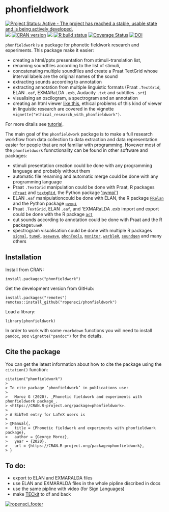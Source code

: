 # phonfieldwork

[![Project Status: Active - The project has reached a stable, usable state and is being actively developed.](http://www.repostatus.org/badges/latest/active.svg)](http://www.repostatus.org/#active)
[![](https://badges.ropensci.org/385_status.svg)](https://github.com/ropensci/software-review/issues/385)
[![CRAN version](http://www.r-pkg.org/badges/version/phonfieldwork)](https://cran.r-project.org/package=phonfieldwork)
[![](http://cranlogs.r-pkg.org/badges/grand-total/phonfieldwork)](https://CRAN.R-project.org/package=phonfieldwork)
[![R build status](https://github.com/ropensci/phonfieldwork/workflows/R-CMD-check/badge.svg)](https://github.com/ropensci/phonfieldwork/actions)
[![Coverage Status](https://img.shields.io/codecov/c/github/ropensci/phonfieldwork/master.svg)](https://codecov.io/github/ropensci/phonfieldwork?branch=master)
[![DOI](https://zenodo.org/badge/194053227.svg)](https://zenodo.org/badge/latestdoi/194053227)

`phonfieldwork` is a package for phonetic fieldwork research and experiments. This package make it easier:

- creating a html/pptx presentation from stimuli-translation list, 
- renaming soundfiles according to the list of stimuli, 
- concatenating multiple soundfiles and create a Praat TextGrid whose interval labels are the original names of the sound
- extracting sounds according to annotation
- extracting annotation from multiple linguistic formats (Praat `.TextGrid`, ELAN `.eaf`, EXMARaLDA `.exb`, Audacity `.txt` and subtitles `.srt`)
- visualising an oscilogram, a spectrogram and an annotation
- creating an html viewer [like this](https://ropensci.github.io/phonfieldwork/s1/stimuli_viewer.html), ethical problems of this kind of viewer in linguistic research are covered in the vignette `vignette("ethical_research_with_phonfieldwork")`.

For more ditails see [tutorial](https://docs.ropensci.org/phonfieldwork/).

The main goal of the `phonfieldwork` package is to make a full research workflow from data collection to data extraction and data representation easier for people that are not familiar with programming. Hovewer most of the `phonfieldwork` funnctionality can be found in other software and packages:

* stimuli presentation creation could be done with any programming language and probably without them
* automatic file renaming and automatic merge could be done with any programming language
* Praat `.TextGrid` manipulation could be done with Praat, R packages [`rPraat`](https://cran.r-project.org/package=rPraat) and [`textgRid`](https://cran.r-project.org/package=textgRid), the Python package ['pympi'](https://dopefishh.github.io/pympi/index.html))
* ELAN `.eaf` manipulationcould be done with ELAN, the R package [`FRelan`](https://github.com/langdoc/FRelan) and the Python package [`pympi`](https://dopefishh.github.io/pympi/index.html)
* Praat `.TextGrid`, ELAN `.eaf`, and 'EXMARaLDA .exb import and export could be done with the R package [`act`](https://cran.r-project.org/package=act)
* cut sounds according to annotation could be done with Praat and the R package`tuneR`
* spectrogram visualisation could be done with multiple R packages [`signal`](https://cran.r-project.org/package=signal), [`tuneR`](https://cran.r-project.org/package=tuneR), [`seewave`](https://cran.r-project.org/package=seewave), [`phonTools`](https://cran.r-project.org/package=phonTools), [`monitor`](https://cran.r-project.org/package=monitor), [`warbleR`](https://cran.r-project.org/package=warbleR), [`soundgen`](https://cran.r-project.org/package=soundgen) and many others

## Installation

Install from CRAN:

```
install.packages("phonfieldwork")
```

Get the development version from GitHub:

```
install.packages("remotes")
remotes::install_github("ropensci/phonfieldwork")
```
Load a library:
```
library(phonfieldwork)
```

In order to work with some `rmarkdown` functions you will need to install `pandoc`, see `vignette("pandoc")` for the details.

## Cite the package

You can get the latest information about how to cite the package using the `citation()` function:

```
citation("phonfieldwork")
>
> To cite package ‘phonfieldwork’ in publications use:
>   
>   Moroz G (2020). _Phonetic fieldwork and experiments with phonfieldwork package_.
> <https://CRAN.R-project.org/package=phonfieldwork>.
> 
> A BibTeX entry for LaTeX users is
> 
> @Manual{,
>   title = {Phonetic fieldwork and experiments with phonfieldwork package},
>   author = {George Moroz},
>   year = {2020},
>   url = {https://CRAN.R-project.org/package=phonfieldwork},
> }
```

## To do:

* export to ELAN and EXMARALDA files
* use ELAN and EXMARALDA files in the whole pipline discribed in docs
* use the same pipline with video (for Sign Languages)
* make [TECkit](https://scripts.sil.org/cms/scripts/render_download.php?format=file&media_id=BeyondUTR22_pdf&filename=BeyondUTR22_pdf.pdf) to df and back

[![ropensci\_footer](https://ropensci.org/public_images/ropensci_footer.png)](https://ropensci.org)

